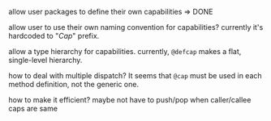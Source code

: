 allow user packages to define their own capabilities
  => DONE

allow user to use their own naming convention for capabilities?
currently it's hardcoded to "_Cap_" prefix.

allow a type hierarchy for capabilities.
currently, `@defcap` makes a flat, single-level hierarchy.

how to deal with multiple dispatch?
It seems that `@cap` must be used in each method definition, not the generic one.

how to make it efficient?
  maybe not have to push/pop when caller/callee caps are same

